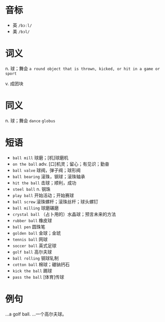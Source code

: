 # 音标

- 英 `/bɔːl/`
- 美 `/bɔl/`

# 词义

n. 球；舞会
`a round object that is thrown, kicked, or hit in a game or sport`

v. 成团块


# 同义

n. 球；舞会
`dance` `globus`

# 短语

- `ball mill` 球磨；[机]球磨机
- `on the ball` adv. [口]机灵；留心；有见识；勤奋
- `ball valve` 球阀，弹子阀；球形阀
- `ball bearing` 滚珠，钢球；滚珠轴承
- `hit the ball` 击球；顺利，成功
- `steel ball` n. 钢珠
- `play ball` 开始活动；开始赛球
- `ball screw` 滚珠螺杆；滚珠丝杆；球头螺钉
- `ball milling` 球磨碾磨
- `crystal ball` （占卜用的）水晶球；预言未来的方法
- `rubber ball` 橡皮球
- `ball pen` 圆珠笔
- `golden ball` 金球；金琥
- `tennis ball` 网球
- `soccer ball` 英式足球
- `golf ball` 高尔夫球
- `ball rolling` 钢球轧制
- `cotton ball` 棉球；硼钠钙石
- `kick the ball` 踢球
- `pass the ball` [体育]传球

# 例句

...a golf ball.
…一个高尔夫球。


